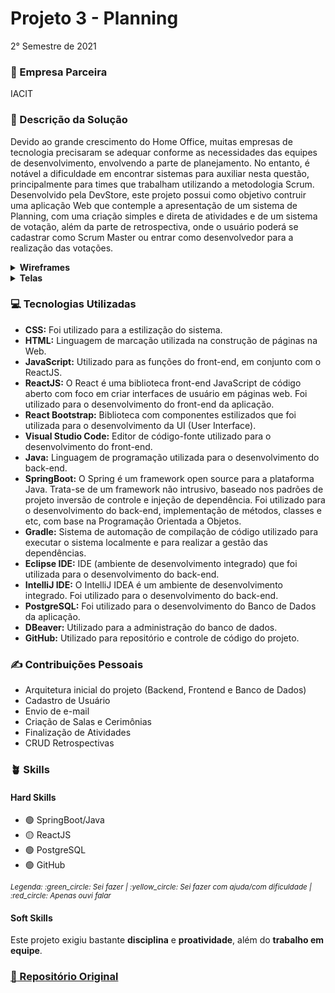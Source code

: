 # Projeto 3 - Planning
2° Semestre de 2021 <br/>

### :office: Empresa Parceira
IACIT <br/>

### :dart:	Descrição da Solução
Devido ao grande crescimento do Home Office, muitas empresas de tecnologia precisaram se adequar conforme as necessidades das equipes de desenvolvimento, envolvendo a parte de planejamento. No entanto, é notável a dificuldade em encontrar sistemas para auxiliar nesta questão, principalmente para times que trabalham utilizando a metodologia Scrum. <br/>
Desenvolvido pela DevStore, este projeto possui como objetivo contruir uma aplicação Web que contemple a apresentação de um sistema de Planning, com uma criação simples e direta de atividades e de um sistema de votação, além da parte de retrospectiva, onde o usuário poderá se cadastrar como Scrum Master ou entrar como desenvolvedor para a realização das votações.

<details>
  <summary><b> Wireframes </b></summary>
  - Cadastro Scrum Master <br/>
  <img src="https://user-images.githubusercontent.com/49652498/202548887-5b288a8a-49ca-47b1-badf-aa623c0b616c.png"/><br/>
  - Login <br/>
  <img src="https://user-images.githubusercontent.com/49652498/202549055-5930980f-d95c-4926-9169-cf5aabf8bbf2.png"/><br/>
  - Cadastro de Equipe <br/>
  <img src="https://user-images.githubusercontent.com/49652498/202549179-9d79aacc-4234-4b93-b6fe-bd9fc951e1a5.png"/><br/>
  - Página Inicial Scrum <br/>
  <img src="https://user-images.githubusercontent.com/49652498/202549268-5ed63acf-e095-42cf-9fc2-48f1d8f3f607.png"/><br/>
  - Planning <br/>
  <img src="https://user-images.githubusercontent.com/49652498/202549387-9d61305b-e430-44cd-a1be-9d83d0467cbf.png"/><br/>
</details>

<details>
  <summary><b> Telas </b></summary>
  - Login <br/>
  <img src="https://user-images.githubusercontent.com/49652498/202550252-3f333436-5f00-4fe5-8d2d-fb5fb8621289.png"/><br/>
  - Página Inicial Scrum <br/>
  <img src="https://user-images.githubusercontent.com/49652498/202550427-2abe0347-2481-4adb-b3dc-d47be8bea866.png"/><br/>
  - Retrospectiva <br/>
  <img src="https://user-images.githubusercontent.com/49652498/202550649-d35f9c99-2b7a-4fc7-aacf-bc12de77488f.png"/><br/>
  - Tela Scrum Master/Tela Dev <br/>
  <img src="https://user-images.githubusercontent.com/49652498/202551355-64e81497-2323-467a-9471-d93f36021f4b.png"/><br/>
  - Cadastro de Equipe <br/>
  <img src="https://user-images.githubusercontent.com/49652498/202551466-5aead306-71ee-4f52-b4ec-8a36e0adeaf9.png"/><br/>
  - Criação de Sala de Planning <br/>
  <img src="https://user-images.githubusercontent.com/49652498/202551558-1985c308-4718-4ab1-ba09-4b073b6134d4.png"/><br/>
  - Adicionar atividade para Planning (Scrum Master) <br/>
  <img src="https://user-images.githubusercontent.com/49652498/202551678-6bc65322-ffcf-4d3c-9fa3-ba19cd91c6a5.png"/><br/>
  - Votar (Dev) <br/>
  <img src="https://user-images.githubusercontent.com/49652498/202551799-f8edfde7-159c-49c3-962b-78bbf44f979b.png"/><br/>
  - Exibir resultado da votação (Scrum Master) <br/>
  <img src="https://user-images.githubusercontent.com/49652498/202551905-6f80e25e-8ff4-4872-a1d5-2541c05a601b.png"/><br/>
  
  
</details>

### :computer:	Tecnologias Utilizadas
- **CSS:** Foi utilizado para a estilização do sistema.
- **HTML:** Linguagem de marcação utilizada na construção de páginas na Web.
- **JavaScript:** Utilizado para as funções do front-end, em conjunto com o ReactJS.
- **ReactJS:** O React é uma biblioteca front-end JavaScript de código aberto com foco em criar interfaces de usuário em páginas web. Foi utilizado para o desenvolvimento do front-end da aplicação.
- **React Bootstrap:** Biblioteca com componentes estilizados que foi utilizada para o desenvolvimento da UI (User Interface).
- **Visual Studio Code:** Editor de código-fonte utilizado para o desenvolvimento do front-end.
- **Java:** Linguagem de programação utilizada para o desenvolvimento do back-end.
- **SpringBoot:** O Spring é um framework open source para a plataforma Java. Trata-se de um framework não intrusivo, baseado nos padrões de projeto inversão de controle e injeção de dependência. Foi utilizado para o desenvolvimento do back-end, implementação de métodos, classes e etc, com base na Programação Orientada a Objetos.
- **Gradle:** Sistema de automação de compilação de código utilizado para executar o sistema localmente e para realizar a gestão das dependências.
- **Eclipse IDE:** IDE (ambiente de desenvolvimento integrado) que foi utilizada para o desenvolvimento do back-end.
- **IntelliJ IDE:** O IntelliJ IDEA é um ambiente de desenvolvimento integrado. Foi utilizado para o desenvolvimento do back-end.
- **PostgreSQL:** Foi utilizado para o desenvolvimento do Banco de Dados da aplicação.
- **DBeaver:** Utilizado para a administração do banco de dados.
- **GitHub:** Utilizado para repositório e controle de código do projeto.

### :writing_hand: Contribuições Pessoais
- Arquitetura inicial do projeto (Backend, Frontend e Banco de Dados)
- Cadastro de Usuário
- Envio de e-mail
- Criação de Salas e Cerimônias
- Finalização de Atividades
- CRUD Retrospectivas

### :potted_plant: Skills
#### Hard Skills
- :green_circle: SpringBoot/Java
- :yellow_circle: ReactJS
- :green_circle: PostgreSQL 
- :green_circle: GitHub
<p><sub><i>Legenda: :green_circle:	Sei fazer | :yellow_circle:	Sei fazer com ajuda/com dificuldade | :red_circle: Apenas ouvi falar </i></sub></p>

#### Soft Skills
Este projeto exigiu bastante **disciplina** e **proatividade**, além do **trabalho em equipe**.

### <a href="https://gitlab.com/vitorlimadomingues/3periodo_devstore"> :link: Repositório Original </a>

